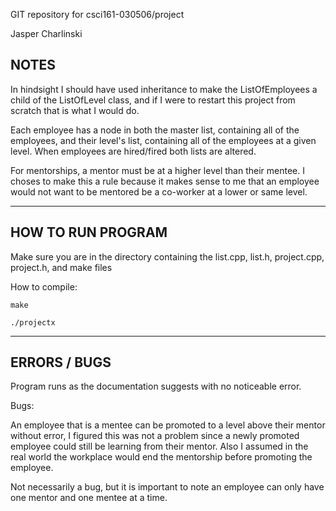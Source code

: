 GIT repository for csci161-030506/project

Jasper Charlinski

NOTES
---------------------------------------------------------------------------------
In hindsight I should have used inheritance to make the ListOfEmployees a child of the ListOfLevel class, 
and if I were to restart this project from scratch that is what I would do. 

Each employee has a node in both the master list, containing all of the employees, and their level's list, 
containing all of the employees at a given level.
When employees are hired/fired both lists are altered.

For mentorships, a mentor must be at a higher level than their mentee. I choses to make this a rule because
it makes sense to me that an employee would not want to be mentored be a co-worker at a lower or same level.

---------------------------------------------------------------------------------
HOW TO RUN PROGRAM
---------------------------------------------------------------------------------

Make sure you are in the directory containing the list.cpp, list.h, project.cpp, project.h, and make files

How to compile: 

    make

    ./projectx

---------------------------------------------------------------------------------
ERRORS / BUGS
---------------------------------------------------------------------------------

Program runs as the documentation suggests with no noticeable error.

Bugs:

An employee that is a mentee can be promoted to a level above their mentor without error,
I figured this was not a problem since a newly promoted employee could still be learning from their mentor.
Also I assumed in the real world the workplace would end the mentorship before promoting the employee.

Not necessarily a bug, but it is important to note an employee can only have one mentor and one mentee at a time.